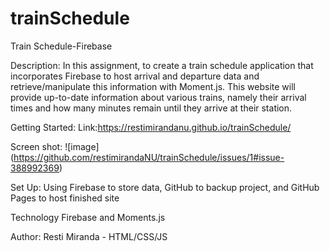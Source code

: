 # trainSchedule
Train Schedule-Firebase

Description:
In this assignment, to create a train schedule application that incorporates Firebase to host arrival and departure data and retrieve/manipulate this information with Moment.js. This website will provide up-to-date information about various trains, namely their arrival times and how many minutes remain until they arrive at their station.

Getting Started:
Link:https://restimirandanu.github.io/trainSchedule/

Screen shot:
![image]
(https://github.com/restimirandaNU/trainSchedule/issues/1#issue-388992369)

Set Up:
Using Firebase to store data, GitHub to backup project, and GitHub Pages to host finished site

Technology
Firebase and Moments.js

Author:
Resti Miranda - HTML/CSS/JS


